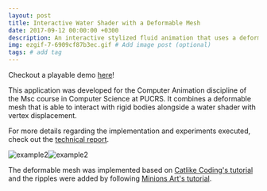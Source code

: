 ```yaml
---
layout: post
title: Interactive Water Shader with a Deformable Mesh
date: 2017-09-12 00:00:00 +0300
description: An interactive stylized fluid animation that uses a deformable mesh and shaders
img: ezgif-7-6909cf87b3ec.gif # Add image post (optional)
tags: # add tag
---
```

Checkout a playable demo [here](https://julia-melgare.github.io/interactive-water-demo/)!

This application was developed for the Computer Animation discipline of the Msc course in Computer Science at PUCRS. It combines a deformable mesh that is able to interact with rigid bodies alongside a water shader with vertex displacement. 

For more details regarding the implementation and experiments executed, check out the [technical report](Report.pdf).

![example2](Gifs/light-obj.gif)![example2](Gifs/heavy-obj.gif)

The deformable mesh was implemented based on [Catlike Coding's tutorial](https://catlikecoding.com/unity/tutorials/mesh-deformation/) and the ripples were added by following [Minions Art's tutorial](https://www.patreon.com/posts/24192529). 
